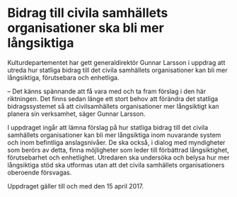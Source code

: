 # Bidrag till civila samhällets organisationer ska bli mer långsiktiga

Kulturdepartementet har gett generaldirektör Gunnar Larsson i uppdrag att utreda hur statliga bidrag till det civila samhällets organisationer kan bli mer långsiktiga, förutsebara och enhetliga.

– Det känns spännande att få vara med och ta fram förslag i den här riktningen. Det finns sedan länge ett stort behov att förändra det statliga bidragssystemet så att civilsamhällets organisationer mer långsiktigt kan planera sin verksamhet, säger Gunnar Larsson.

I uppdraget ingår att lämna förslag på hur statliga bidrag till det civila samhällets organisationer kan bli mer långsiktiga inom nuvarande system och inom befintliga anslagsnivåer. De ska också, i dialog med myndigheter som berörs av detta, finna möjligheter som leder till förbättrad långsiktighet, förutsebarhet och enhetlighet. Utredaren ska undersöka och belysa hur mer långsiktiga stöd ska utformas utan att det civila samhällets organisationers oberoende försvagas.

Uppdraget gäller till och med den 15 april 2017.
